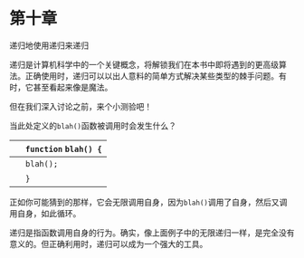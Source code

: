 # 第十章

递归地使用递归来递归

递归是计算机科学中的一个关键概念，将解锁我们在本书中即将遇到的更高级算法。正确使用时，递归可以以出人意料的简单方式解决某些类型的棘手问题。有时，它甚至看起来像是魔法。

但在我们深入讨论之前，来个小测验吧！

当此处定义的`blah()`函数被调用时会发生什么？

| ​  | ​`function`​ `blah() {` |
| --- | --- |
| ​  | `blah();` |
| ​  | `}` |

正如你可能猜到的那样，它会无限调用自身，因为`blah()`调用了自身，然后又调用自身，如此循环。

递归是指函数调用自身的行为。确实，像上面例子中的无限递归一样，是完全没有意义的。但正确利用时，递归可以成为一个强大的工具。
